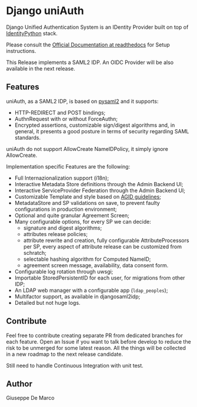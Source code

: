 # Django uniAuth

Django Unified Authentication System is an IDentity Provider built on top of [IdentityPython](https://idpy.org) stack.

Please consult the [Official Documentation at readthedocs](https://uniauth.readthedocs.io/en/latest/index.html) for Setup instructions.

This Release implements a SAML2 IDP.
An OIDC Provider will be also available in the next release.


## Features

uniAuth, as a SAML2 IDP, is based on [pysaml2](https://github.com/IdentityPython/pysaml2) and it supports:

- HTTP-REDIRECT and POST bindings;
- AuthnRequest with or without ForceAuthn;
- Encrypted assertions, customizable sign/digest algorithms and, in general, it presents a good posture in terms of security regarding SAML standards.

uniAuth do not support AllowCreate NameIDPolicy, it simply ignore AllowCreate.

Implementation specific Features are the following:

- Full Internazionalization support (i18n);
- Interactive Metadata Store definitions through the Admin Backend UI;
- Interactive ServiceProvider Federation through the Admin Backend UI;
- Customizable Template and style based on [AGID guidelines](https://www.agid.gov.it/it/argomenti/linee-guida-design-pa);
- MetadataStore and SP validations on save, to prevent faulty configurations in production environment;
- Optional and quite granular Agreement Screen;
- Many configurable options, for every SP we can decide:
    - signature and digest algorithms;
    - attributes release policies;
    - attribute rewrite and creation, fully configurable AttributeProcessors per SP, every aspect of attribute release can be customized from schratch;
    - selectable hashing algorithm for Computed NameID;
    - agreement screen message, availability, data consent form. 
- Configurable log rotation through uwsgi;
- Importable StoredPersistentID for each user, for migrations from other IDP;
- An LDAP web manager with a configurable app (`ldap_peoples`); 
- Multifactor support, as available in djangosaml2idp;
- Detailed but not huge logs.


## Contribute

Feel free to contribute creating separate PR from dedicated branches for each feature.
Open an Issue if you want to talk before develop to reduce the risk to be unmerged for some latest reason.
All the things will be collected in a new roadmap to the next release candidate.

Still need to handle Continuous Integration with unit test.

## Author

Giuseppe De Marco
